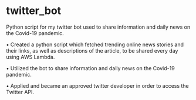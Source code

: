 # twitter_bot
Python script for my twitter bot used to share information and daily news on the Covid-19 pandemic.

• Created a python script which fetched trending online news stories and their links, as well as descriptions of the article, to be shared every day using AWS Lambda.

• Utilized the bot to share information and daily news on the Covid-19 pandemic.

• Applied and became an approved twitter developer in order to access the Twitter API.
